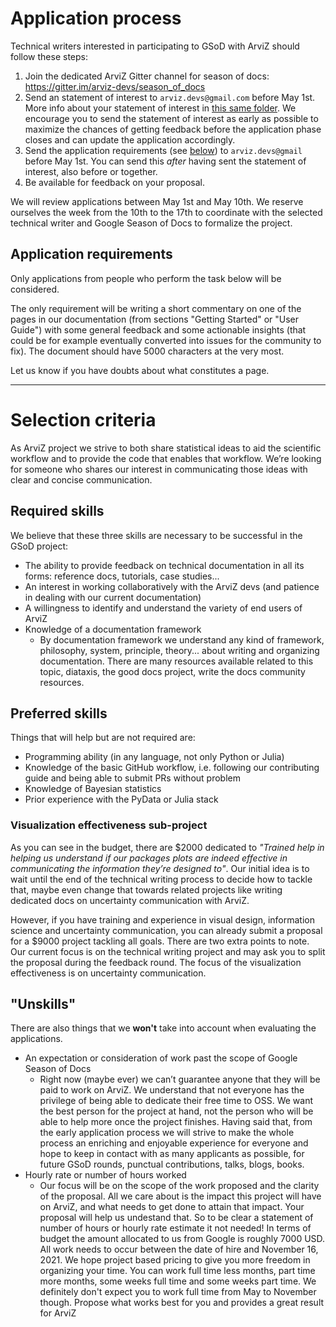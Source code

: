 # Application process
Technical writers interested in participating to GSoD with ArviZ should follow these steps:

1. Join the dedicated ArviZ Gitter channel for season of docs: https://gitter.im/arviz-devs/season_of_docs
2. Send an statement of interest to `arviz.devs@gmail.com` before May 1st. More info about your statement of
   interest in [this same folder](https://github.com/arviz-devs/GSoD/blob/main/2021/statement_of_interest.md). We encourage you to send the statement of interest as early as possible to
   maximize the chances of getting feedback before the application phase closes and can update the
   application accordingly.
3. Send the application requirements (see [below](#application-requirements)) to `arviz.devs@gmail` before May 1st. You can send this _after_ having
   sent the statement of interest, also before or together.
4. Be available for feedback on your proposal.

We will review applications between May 1st and May 10th. We reserve ourselves the week from the
10th to the 17th to coordinate with the selected technical writer and Google Season of Docs to
formalize the project.

## Application requirements
Only applications from people who perform the task below will be considered.

The only requirement will be writing a short commentary on
one of the pages in our documentation (from sections "Getting Started" or "User Guide")
with some general feedback and some actionable insights
(that could be for example eventually converted into issues for the community to fix).
The document should have 5000 characters at the very most.

Let us know if you have doubts about what constitutes a page.

---

# Selection criteria
As ArviZ project we strive to both share statistical ideas to aid the scientific workflow and to provide the code that enables that workflow.
We’re looking for someone who shares our interest in communicating those ideas with clear and concise communication.

## Required skills
We believe that these three skills are necessary to be successful in the GSoD project:
* The ability to provide feedback on technical documentation in all its forms: reference docs,
  tutorials, case studies...
* An interest in working collaboratively with the ArviZ devs (and patience in dealing with our current documentation)
* A willingness to identify and understand the variety of end users of ArviZ
* Knowledge of a documentation framework
   * By documentation framework we understand any kind of framework, philosophy, system, principle, theory...
     about writing and organizing documentation. There are many resources available related to this topic, diataxis, the good docs project,
     write the docs community resources.

## Preferred skills
Things that will help but are not required are:
* Programming ability (in any language, not only Python or Julia)
* Knowledge of the basic GitHub workflow, i.e. following our contributing guide and being able to
  submit PRs without problem
* Knowledge of Bayesian statistics
* Prior experience with the PyData or Julia stack

### Visualization effectiveness sub-project
As you can see in the budget, there are $2000 dedicated to _"Trained help in helping us understand
if our packages plots are indeed effective in communicating the information they’re designed to"_.
Our initial idea is to wait until the end of the technical writing process to decide how to tackle
that, maybe even change that towards related projects like writing dedicated docs on uncertainty
communication with ArviZ.

However, if you have training and experience in visual design, information science and uncertainty
communication, you can already submit a proposal for a $9000 project tackling all goals.
There are two extra points to note.
Our current focus is on the technical writing project and may ask you to split the proposal during the feedback round.
The focus of the visualization effectiveness is on uncertainty communication.


## "Unskills"
There are also things that we **won't** take into account when evaluating the applications.

* An expectation or consideration of work past the scope of Google Season of Docs
   * Right now (maybe ever) we can’t guarantee anyone that they will be paid to work on ArviZ.
     We understand that not everyone has the privilege of being able to dedicate their free time to OSS.
     We want the best person for the project at hand, not the person who will be able to help more
     once the project finishes. Having said that, from the early application process we will strive
     to make the whole process an enriching and enjoyable experience for everyone and hope to keep
     in contact with as many applicants as possible, for future GSoD rounds, punctual contributions,
     talks, blogs, books.
* Hourly rate or number of hours worked
   * Our focus will be on the scope of the work proposed and the clarity of the proposal.
     All we care about is the impact this project will have on ArviZ, and what needs to get done to attain that impact.
     Your proposal will help us undestand that.
     So to be clear a statement of number of hours or hourly rate estimate it not needed!
     In terms of budget the amount allocated to us from Google is roughly 7000 USD.
     All work needs to occur between the date of hire and November 16, 2021.
     We hope project based pricing to give you more freedom in organizing your time.
     You can work full time less months, part time more months, some
     weeks full time and some weeks part time. We definitely don't expect you to work full time
     from May to November though. Propose what works best for you and provides a great result for ArviZ
